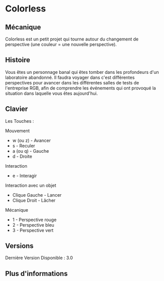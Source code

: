 # Colorless

## Mécanique
Colorless est un petit projet qui tourne autour du changement de perspective (une couleur = une nouvelle perspective).

## Histoire
Vous êtes un personnage banal qui êtes tomber dans les profondeurs d'un laboratoire abandonné.
Il faudra voyager dans c'est différentes perspectives pour avancer dans les différentes salles de tests de l'entreprise RGB, afin de comprendre les événements qui ont provoqué la situation dans laquelle vous êtes aujourd'hui.

## Clavier

Les Touches :

Mouvement
- w (ou z) - Avancer
- s - Reculer
- a (ou q) - Gauche
- d - Droite

Interaction
- e - Interagir

Interaction avec un objet
- Clique Gauche - Lancer
- Clique Droit - Lâcher

Mécanique
- 1 - Perspective rouge
- 2 - Perspective bleu
- 3 - Perspective vert

## Versions

Dernière Version Disponible : 3.0


## Plus d'informations
